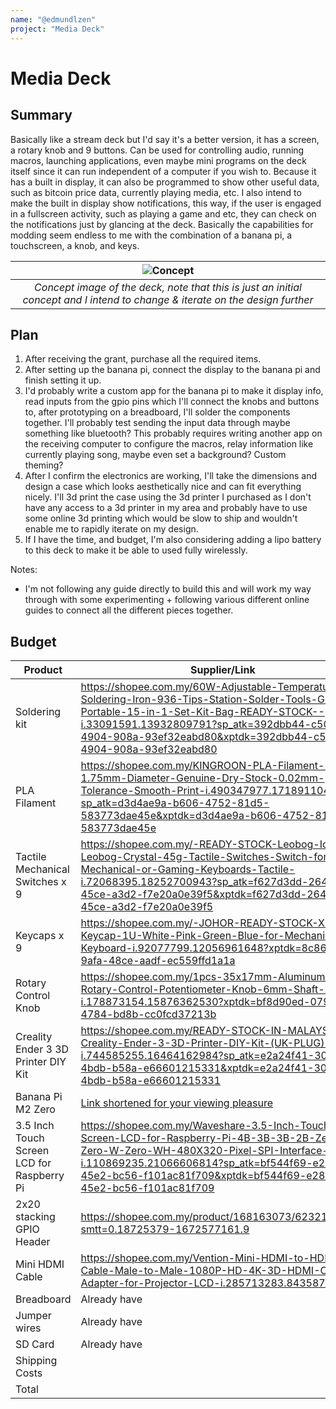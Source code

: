 ```yaml
---
name: "@edmundlzen"
project: "Media Deck"
---
```


# Media Deck

## Summary

Basically like a stream deck but I'd say it's a better version, it has a screen, a rotary knob and 9 buttons. Can be used for controlling audio, running macros, launching applications, even maybe mini programs on the deck itself since it can run independent of a computer if you wish to. Because it has a built in display, it can also be programmed to show other useful data, such as bitcoin price data, currently playing media, etc. I also intend to make the built in display show notifications, this way, if the user is engaged in a fullscreen activity, such as playing a game and etc, they can check on the notifications just by glancing at the deck. Basically the capabilities for modding seem endless to me with the combination of a banana pi, a touchscreen, a knob, and keys.

| ![Concept](https://user-images.githubusercontent.com/12859874/210131267-afd04426-078c-4969-9422-611caf134e07.png) |
|:--:| 
| *Concept image of the deck, note that this is just an initial concept and I intend to change & iterate on the design further* |

## Plan

1. After receiving the grant, purchase all the required items.
2. After setting up the banana pi, connect the display to the banana pi and finish setting it up.
3. I'd probably write a custom app for the banana pi to make it display info, read inputs from the gpio pins which I'll connect the knobs and buttons to, after prototyping on a breadboard, I'll solder the components together. I'll probably test sending the input data through maybe something like bluetooth? This probably requires writing another app on the receiving computer to configure the macros, relay information like currently playing song, maybe even set a background? Custom theming?
4. After I confirm the electronics are working, I'll take the dimensions and design a case which looks aesthetically nice and can fit everything nicely. I'll 3d print the case using the 3d printer I purchased as I don't have any access to a 3d printer in my area and probably have to use some online 3d printing which would be slow to ship and wouldn't enable me to rapidly iterate on my design.
5. If I have the time, and budget, I'm also considering adding a lipo battery to this deck to make it be able to used fully wirelessly.

Notes:
- I'm not following any guide directly to build this and will work my way through with some experimenting + following various different online guides to connect all the different pieces together.

## Budget

| Product         | Supplier/Link                         | Cost   |
| --------------- | ------------------------------------- | ------ |
| Soldering kit | https://shopee.com.my/60W-Adjustable-Temperature-Soldering-Iron-936-Tips-Station-Solder-Tools-Gun-Portable-15-in-1-Set-Kit-Bag-READY-STOCK--i.33091591.13932809791?sp_atk=392dbb44-c507-4904-908a-93ef32eabd80&xptdk=392dbb44-c507-4904-908a-93ef32eabd80 | $7.95 |
| PLA Filament | https://shopee.com.my/KINGROON-PLA-Filament-1KG-1.75mm-Diameter-Genuine-Dry-Stock-0.02mm-Tolerance-Smooth-Print-i.490347977.17189110439?sp_atk=d3d4ae9a-b606-4752-81d5-583773dae45e&xptdk=d3d4ae9a-b606-4752-81d5-583773dae45e | $9.40 |
| Tactile Mechanical Switches x 9 | https://shopee.com.my/-READY-STOCK-Leobog-Icesoul-Leobog-Crystal-45g-Tactile-Switches-Switch-for-Mechanical-or-Gaming-Keyboards-Tactile-i.72068395.18252700943?sp_atk=f627d3dd-2648-45ce-a3d2-f7e20a0e39f5&xptdk=f627d3dd-2648-45ce-a3d2-f7e20a0e39f5 | $2.02 |
| Keycaps x 9 | https://shopee.com.my/-JOHOR-READY-STOCK-XDA-Keycap-1U-White-Pink-Green-Blue-for-Mechanical-Keyboard-i.92077799.12056961648?xptdk=8c8657da-9afa-48ce-aadf-ec559ffd1a1a | $2.45 |
| Rotary Control Knob | https://shopee.com.my/1pcs-35x17mm-Aluminum-Alloy-Rotary-Control-Potentiometer-Knob-6mm-Shaft-Hole-i.178873154.15876362530?xptdk=bf8d90ed-0790-4784-bd8b-cc0fcd37213b | $1.08 |
| Creality Ender 3 3D Printer DIY Kit | https://shopee.com.my/READY-STOCK-IN-MALAYSIA-Creality-Ender-3-3D-Printer-DIY-Kit-(UK-PLUG)-i.744585255.16464162984?sp_atk=e2a24f41-3038-4bdb-b58a-e66601215331&xptdk=e2a24f41-3038-4bdb-b58a-e66601215331  | $165.72 |
| Banana Pi M2 Zero | [Link shortened for your viewing pleasure](https://www.lazada.com.my/products/bpi-m2-zero-bananapi-android-allwinner-h2-banana-pi-is-faster-than-raspberry-pi-zerow-i1936182967-s7792108567.html?clickTrackInfo=query%253Abanana%252Bpi%252Bm2%252Bzero%253Bnid%253A1936182967%253Bsrc%253ALazadaMainSrp%253Brn%253Aa4adf4f3da25f6d5bb3215ded2d7dc7e%253Bregion%253Amy%253Bsku%253A1936182967_MY%253Bprice%253A100018945%253Bclient%253Adesktop%253Bsupplier_id%253A100018945%253Basc_category_id%253A10000493%253Bitem_id%253A1936182967%253Bsku_id%253A7792108567%253Bshop_id%253A61360&fastshipping=0&freeshipping=0&fs_ab=1&fuse_fs=0&lang=en&location=Overseas&price=115.7&priceCompare=&ratingscore=5.0&request_id=a4adf4f3da25f6d5bb3215ded2d7dc7e&review=1&sale=28&search=1&source=search&spm=a2o4k.store_product.list.i40.79b7c8d9svZXkR&stock=1) | $26.27 |
| 3.5 Inch Touch Screen LCD for Raspberry Pi | https://shopee.com.my/Waveshare-3.5-Inch-Touch-Screen-LCD-for-Raspberry-Pi-4B-3B-3B-2B-Zero-Zero-W-Zero-WH-480X320-Pixel-SPI-Interface-i.110869235.21066606814?sp_atk=bf544f69-e284-45e2-bc56-f101ac81f709&xptdk=bf544f69-e284-45e2-bc56-f101ac81f709 | $22.28 |
| 2x20 stacking GPIO Header | https://shopee.com.my/product/168163073/6232135506?smtt=0.18725379-1672577161.9 | $2.25 |
| Mini HDMI Cable | https://shopee.com.my/Vention-Mini-HDMI-to-HDMI-2.0-Cable-Male-to-Male-1080P-HD-4K-3D-HDMI-Cable-Adapter-for-Projector-LCD-i.285713283.8435872052 | $3.17 |
| Breadboard | Already have | $0.00 |
| Jumper wires | Already have | $0.00 |
| SD Card | Already have | $0.00 |
| Shipping Costs |  | $10.51 |
| Total |  | $253.10 |
